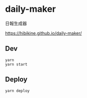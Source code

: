 # daily-maker

日報生成器

https://hibikine.github.io/daily-maker/

## Dev

```
yarn
yarn start
```

## Deploy

```
yarn deploy
```
